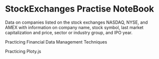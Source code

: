 #  StockExchanges Practise NoteBook
Data on companies listed on the stock exchanges NASDAQ, NYSE, and AMEX with information on company name, stock symbol, last market capitalization and price, sector or industry group, and IPO year.

Practicing Financial Data Management Techniques 


Practicing Ploty.js
